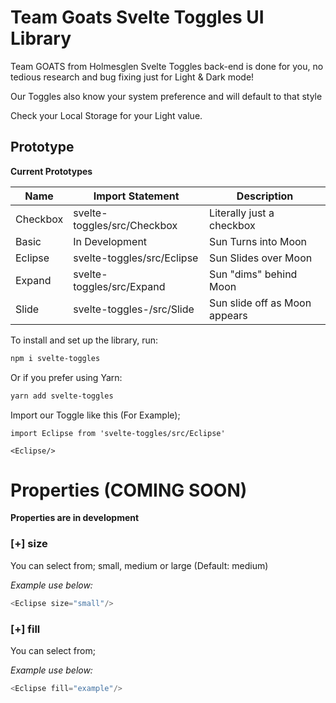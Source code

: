 # Team Goats Svelte Toggles UI Library

Team GOATS from Holmesglen Svelte Toggles back-end is done for you, no tedious research and bug fixing just for Light & Dark mode!

Our Toggles also know your system preference and will default to that style

Check your Local Storage for your Light value.

## Prototype

**Current Prototypes**

| Name                         | Import Statement         | Description |
-------------------------|--------------------------|---------------|
|Checkbox      | svelte-toggles/src/Checkbox          | Literally just a checkbox  |
|Basic              | In Development                         | Sun Turns into Moon         |
|Eclipse           | svelte-toggles/src/Eclipse          | Sun Slides over Moon     |
|Expand          | svelte-toggles/src/Expand         | Sun "dims" behind Moon |
|Slide              | svelte-toggles-/src/Slide            | Sun slide off as Moon appears |

To install and set up the library, run:

```sh
npm i svelte-toggles
```

Or if you prefer using Yarn:

```sh
yarn add svelte-toggles
```

Import our Toggle like this (For Example);
```svelte
import Eclipse from 'svelte-toggles/src/Eclipse'
```
```svelte
<Eclipse/>
```
# Properties (COMING SOON)
**Properties are in development**
### [+] size
You can select from; small, medium or large (Default: medium)

_Example use below:_
```js
<Eclipse size="small"/>
```
### [+] fill
You can select from; 

_Example use below:_
```js
<Eclipse fill="example"/>
```
